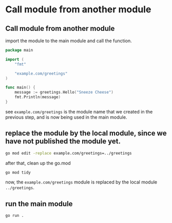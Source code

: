 # Call module from another module

## Call module from another module

import the module to the main module and call the function.

```go
package main

import (
	"fmt"

	"example.com/greetings"
)

func main() {
	message := greetings.Hello("Sneeze Cheese")
	fmt.Println(message)
}
```

see `example.com/greetings` is the module name that we created in the previous step, and is now being used in the main module.

## replace the module by the local module, since we have not published the module yet.

```bash
go mod edit -replace example.com/greetings=../greetings
```

after that, clean up the go.mod

```bash
go mod tidy
```

now, the `example.com/greetings` module is replaced by the local module `../greetings`.

## run the main module

```bash
go run .
```
